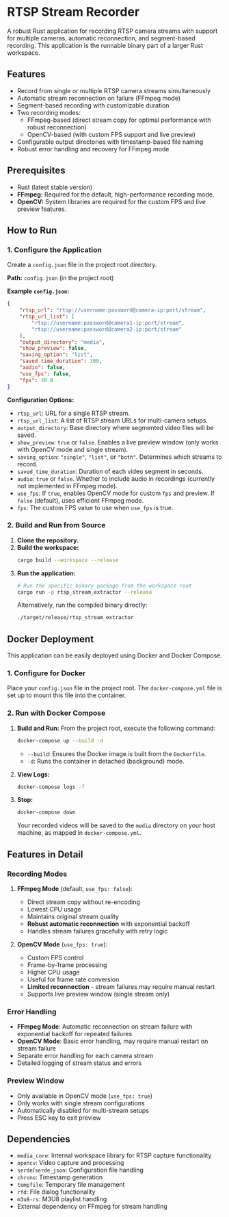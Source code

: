# RTSP Stream Recorder

A robust Rust application for recording RTSP camera streams with support for multiple cameras, automatic reconnection, and segment-based recording. This application is the runnable binary part of a larger Rust workspace.

## Features

- Record from single or multiple RTSP camera streams simultaneously
- Automatic stream reconnection on failure (FFmpeg mode)
- Segment-based recording with customizable duration
- Two recording modes:
  - FFmpeg-based (direct stream copy for optimal performance with robust reconnection)
  - OpenCV-based (with custom FPS support and live preview)
- Configurable output directories with timestamp-based file naming
- Robust error handling and recovery for FFmpeg mode

## Prerequisites

- Rust (latest stable version)
- **FFmpeg:** Required for the default, high-performance recording mode.
- **OpenCV:** System libraries are required for the custom FPS and live preview features.

## How to Run

### 1. Configure the Application

Create a `config.json` file in the project root directory.

**Path:** `config.json` (in the project root)

**Example `config.json`:**
```json
{
    "rtsp_url": "rtsp://username:password@camera-ip:port/stream",
    "rtsp_url_list": [
        "rtsp://username:password@camera1-ip:port/stream",
        "rtsp://username:password@camera2-ip:port/stream"
    ],
    "output_directory": "media",
    "show_preview": false,
    "saving_option": "list",
    "saved_time_duration": 300,
    "audio": false,
    "use_fps": false,
    "fps": 30.0
}
```

**Configuration Options:**

- `rtsp_url`: URL for a single RTSP stream.
- `rtsp_url_list`: A list of RTSP stream URLs for multi-camera setups.
- `output_directory`: Base directory where segmented video files will be saved.
- `show_preview`: `true` or `false`. Enables a live preview window (only works with OpenCV mode and single stream).
- `saving_option`: `"single"`, `"list"`, or `"both"`. Determines which streams to record.
- `saved_time_duration`: Duration of each video segment in seconds.
- `audio`: `true` or `false`. Whether to include audio in recordings (currently not implemented in FFmpeg mode).
- `use_fps`: If `true`, enables OpenCV mode for custom `fps` and preview. If `false` (default), uses efficient FFmpeg mode.
- `fps`: The custom FPS value to use when `use_fps` is true.

### 2. Build and Run from Source

1.  **Clone the repository.**
2.  **Build the workspace:**
    ```bash
    cargo build --workspace --release
    ```
3.  **Run the application:**
    ```bash
    # Run the specific binary package from the workspace root
    cargo run -p rtsp_stream_extractor --release
    ```
    Alternatively, run the compiled binary directly:
    ```bash
    ./target/release/rtsp_stream_extractor
    ```

## Docker Deployment

This application can be easily deployed using Docker and Docker Compose.

### 1. Configure for Docker

Place your `config.json` file in the project root. The `docker-compose.yml` file is set up to mount this file into the container.

### 2. Run with Docker Compose

1.  **Build and Run:** From the project root, execute the following command:
    ```bash
    docker-compose up --build -d
    ```
    -   `--build`: Ensures the Docker image is built from the `Dockerfile`.
    -   `-d`: Runs the container in detached (background) mode.

2.  **View Logs:**
    ```bash
    docker-compose logs -f
    ```

3.  **Stop:**
    ```bash
    docker-compose down
    ```
    Your recorded videos will be saved to the `media` directory on your host machine, as mapped in `docker-compose.yml`.

## Features in Detail

### Recording Modes

1. **FFmpeg Mode** (default, `use_fps: false`):
   - Direct stream copy without re-encoding
   - Lowest CPU usage
   - Maintains original stream quality
   - **Robust automatic reconnection** with exponential backoff
   - Handles stream failures gracefully with retry logic

2. **OpenCV Mode** (`use_fps: true`):
   - Custom FPS control
   - Frame-by-frame processing
   - Higher CPU usage
   - Useful for frame rate conversion
   - **Limited reconnection** - stream failures may require manual restart
   - Supports live preview window (single stream only)

### Error Handling

- **FFmpeg Mode**: Automatic reconnection on stream failure with exponential backoff for repeated failures
- **OpenCV Mode**: Basic error handling, may require manual restart on stream failure
- Separate error handling for each camera stream
- Detailed logging of stream status and errors

### Preview Window

- Only available in OpenCV mode (`use_fps: true`)
- Only works with single stream configurations
- Automatically disabled for multi-stream setups
- Press ESC key to exit preview

## Dependencies

- `media_core`: Internal workspace library for RTSP capture functionality
- `opencv`: Video capture and processing
- `serde`/`serde_json`: Configuration file handling
- `chrono`: Timestamp generation
- `tempfile`: Temporary file management
- `rfd`: File dialog functionality
- `m3u8-rs`: M3U8 playlist handling
- External dependency on FFmpeg for stream handling
